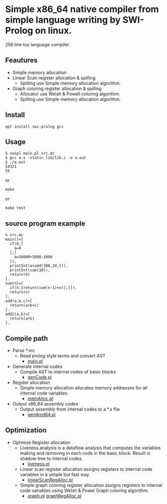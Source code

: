 # Simple x86_64 native compiler from simple language writing by SWI-Prolog on linux.

256 line toy language compiler.

## Feautures

- Simple memory allocation
- Linear Scan register allocation & spilling
    - Spilling use Simple memory allocation algorithm.
- Graph coloring register allocation & spilling
    - Allocator use Welsh & Powell coloring algorithm.
    - Spilling use Simple memory allocation algorithm.

## Install

    apt install swi-prolog gcc

## Usage

    $ swipl main.pl src.mc
    $ gcc a.s -static lib/lib.c -o a.out
    $ ./a.out
    54321
    55

or

    make

or

    make test


## source program example

    % src.mc
    main()=[
      if(0,[
        a=0
      ],[
        a=50000+5000-1000
      ]),
      printInt(a+add(300,20,1)),
      printInt(sum(10)),
      return(0)
    ].
    sum(n)=[
      if(n,[return(sum(n-1)+n)],[]),
      return(n)
    ].
    add(a,b,c)=[
      return(a+b+c)
    ].
    add2(a,b)=[
      return(a+b)
    ].

## Compile path

- Parse *.mc
    - Read prolog style terms and convert AST
        - [main.pl](main.pl)
- Generate internal codes
    - Compile AST to internal codes of basic blocks
        - [genCode.pl](genCode.pl)
- Regster allocation
    - Simple memory allocation allocates memory addresses for all internal code variables.
        - [memAlloc.pl](memAlloc.pl)
- Output x86_64 assembly codes
    - Output assembly from internal codes to a *.s file
        - [genAmd64.pl](genAmd64.pl)

## Optimization

- Optimize Register allocation
    - Liveness analysis is a dataflow analysis that computes the variables making and removing in each code in the basic block. Result is shadow tree to internal codes.
        - [liveness.pl](liveness.pl)
    - Linear scan register allocation assigns registers to internal code variables in a simple but fast way.
        - [linearScanRegAlloc.pl](linearScanRegAlloc.pl)
    - Simple graph coloring register allocation assigns registers to internal code variables using Welsh & Powel Graph coloring algorithm.
        - [graph.pl](graph.pl) [graphRegAlloc.pl](graphRegAlloc.pl)
